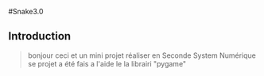 #Snake3.0

## Introduction

> bonjour ceci et un mini projet réaliser en Seconde System Numérique 
> se projet a été fais a l'aide le la librairi "pygame"
